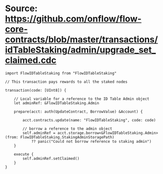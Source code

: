 # Source: https://github.com/onflow/flow-core-contracts/blob/master/transactions/idTableStaking/admin/upgrade_set_claimed.cdc

```
import FlowIDTableStaking from "FlowIDTableStaking"

// This transaction pays rewards to all the staked nodes

transaction(code: [UInt8]) {

    // Local variable for a reference to the ID Table Admin object
    let adminRef: &FlowIDTableStaking.Admin

    prepare(acct: auth(UpdateContract, BorrowValue) &Account) {

        acct.contracts.update(name: "FlowIDTableStaking", code: code)

        // borrow a reference to the admin object
        self.adminRef = acct.storage.borrow<&FlowIDTableStaking.Admin>(from: FlowIDTableStaking.StakingAdminStoragePath)
            ?? panic("Could not borrow reference to staking admin")
    }

    execute {
        self.adminRef.setClaimed()
    }
}
```